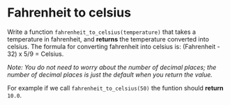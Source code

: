 # Fahrenheit to celsius

Write a function `fahrenheit_to_celsius(temperature)` that takes a temperature in fahrenheit, and **returns** the temperature converted into celsius.
The formula for converting fahrenheit into celsius is: (Fahrenheit - 32) x 5/9 = Celsius.

*Note: You do not need to worry about the number of decimal places; the number of decimal places is just the default when you return the value.*

For example if we call `fahrenheit_to_celsius(50)` the funtion should **return** `10.0`.

